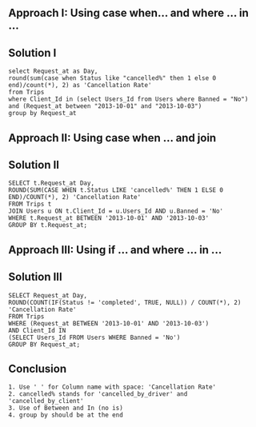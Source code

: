 ## Approach I: Using case when... and where ... in ...
## Solution I
```
select Request_at as Day, 
round(sum(case when Status like "cancelled%" then 1 else 0 end)/count(*), 2) as 'Cancellation Rate'
from Trips
where Client_Id in (select Users_Id from Users where Banned = "No")
and (Request_at between "2013-10-01" and "2013-10-03")
group by Request_at
```
## Approach II: Using case when ... and join
## Solution II
```
SELECT t.Request_at Day, 
ROUND(SUM(CASE WHEN t.Status LIKE 'cancelled%' THEN 1 ELSE 0 END)/COUNT(*), 2) 'Cancellation Rate'
FROM Trips t 
JOIN Users u ON t.Client_Id = u.Users_Id AND u.Banned = 'No' 
WHERE t.Request_at BETWEEN '2013-10-01' AND '2013-10-03' 
GROUP BY t.Request_at;
```
## Approach III: Using if ... and where ... in ...
## Solution III
```
SELECT Request_at Day, 
ROUND(COUNT(IF(Status != 'completed', TRUE, NULL)) / COUNT(*), 2) 'Cancellation Rate'
FROM Trips 
WHERE (Request_at BETWEEN '2013-10-01' AND '2013-10-03') 
AND Client_Id IN
(SELECT Users_Id FROM Users WHERE Banned = 'No') 
GROUP BY Request_at;
```
## Conclusion
```
1. Use ' ' for Column name with space: 'Cancellation Rate'
2. cancelled% stands for 'cancelled_by_driver' and 'cancelled_by_client'
3. Use of Between and In (no is)
4. group by should be at the end
```
